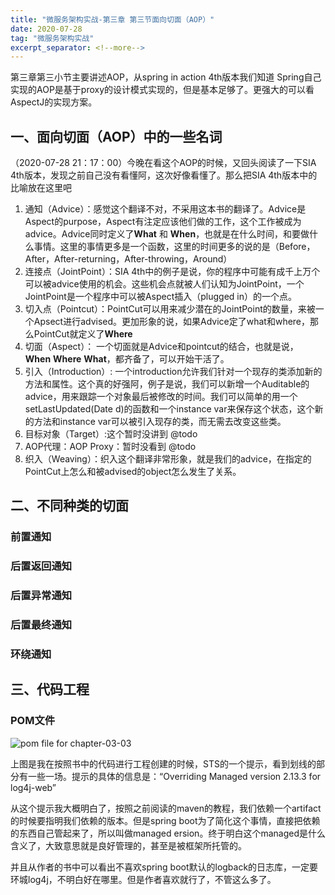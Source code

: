 ```yaml
---
title: "微服务架构实战-第三章 第三节面向切面（AOP）" 
date: 2020-07-28
tag: "微服务架构实战"
excerpt_separator: <!--more-->
---
```


第三章第三小节主要讲述AOP，从spring in action 4th版本我们知道 Spring自己实现的AOP是基于proxy的设计模式实现的，但是基本足够了。更强大的可以看AspectJ的实现方案。
<!--more-->

## 一、面向切面（AOP）中的一些名词

（2020-07-28 21：17：00）今晚在看这个AOP的时候，又回头阅读了一下SIA 4th版本，发现之前自己没有看懂阿，这次好像看懂了。那么把SIA 4th版本中的比喻放在这里吧

1. 通知（Advice）：感觉这个翻译不对，不采用这本书的翻译了。Advice是Aspect的purpose，Aspect有注定应该他们做的工作，这个工作被成为advice。Advice同时定义了**What** 和 **When**，也就是在什么时间，和要做什么事情。这里的事情更多是一个函数，这里的时间更多的说的是（Before，After，After-returning，After-throwing，Around）
2. 连接点（JointPoint）：SIA 4th中的例子是说，你的程序中可能有成千上万个可以被advice使用的机会。这些机会点就被人们认知为JointPoint，一个JointPoint是一个程序中可以被Aspect插入（plugged in）的一个点。
3. 切入点（Pointcut）：PointCut可以用来减少潜在的JointPoint的数量，来被一个Apsect进行advised。更加形象的说，如果Advice定了what和where，那么PointCut就定义了**Where**
4. 切面（Aspect）： 一个切面就是Advice和pointcut的结合，也就是说， **When** **Where** **What**，都齐备了，可以开始干活了。
5. 引入（Introduction）: 一个introduction允许我们针对一个现存的类添加新的方法和属性。这个真的好强阿，例子是说，我们可以新增一个Auditable的advice，用来跟踪一个对象最后被修改的时间。我们可以简单的用一个setLastUpdated(Date d)的函数和一个instance var来保存这个状态，这个新的方法和instance var可以被引入现存的类，而无需去改变这些类。
6. 目标对象（Target）:这个暂时没讲到 @todo
7. AOP代理：AOP Proxy：暂时没看到 @todo
8. 织入（Weaving）：织入这个翻译非常形象，就是我们的advice，在指定的PointCut上怎么和被advised的object怎么发生了关系。

## 二、不同种类的切面

### 前置通知

### 后置返回通知

### 后置异常通知

### 后置最终通知

### 环绕通知

## 三、代码工程

### POM文件

![pom file for chapter-03-03](/front-end-dev-notes-bignerdbook/assets/img/chapter-0303-pom.png)

上图是我在按照书中的代码进行工程创建的时候，STS的一个提示，看到划线的部分有一些一场。提示的具体的信息是：“Overriding Managed version 2.13.3 for log4j-web”

从这个提示我大概明白了，按照之前阅读的maven的教程，我们依赖一个artifact的时候要指明我们依赖的版本。但是spring boot为了简化这个事情，直接把依赖的东西自己管起来了，所以叫做managed ersion。终于明白这个managed是什么含义了，大致意思就是良好管理的，甚至是被框架所托管的。

并且从作者的书中可以看出不喜欢spring boot默认的logback的日志库，一定要环城log4j，不明白好在哪里。但是作者喜欢就行了，不管这么多了。


